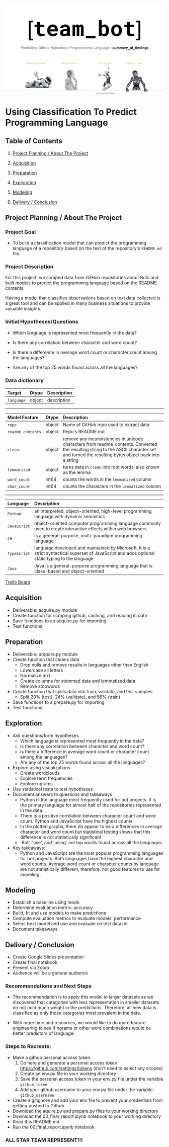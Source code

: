 ![Team Members: Alejandro Velasquez, Daniel Northcutt, Lori Ainslie, Stephanie Jones](header.jpg)

# Using Classification To Predict Programming Language
## Table of Contents

1. [Project Planning / About The Project](#project-planning--about-the-project)

2. [Acquisition](#acquisition)

3. [Preparation](#preparation)

4. [Exploration](#exploration)

5. [Modeling](#modeling)

6. [Delivery / Conclusion](#delivery--conclusion)

## Project Planning / About The Project

### Project Goal

* To build a classification model that can predict the programming language of a repository based on the text of the repository's `README.md` file.

### Project Description

For this project, we scraped data from GitHub repositories about Bots and built models to predict the programming language based on the README contents.

Having a model that classifies observations based on text data collected is a great tool and can be applied in many business situations to provide valuable insights.

### Initial Hypotheses/Questions

* Which language is represented most frequently in the data?

* Is there any correlation between character and word count?

* Is there a difference in average word count or character count among the languages?

* Are any of the top 25 words found across all the languages?

### Data dictionary

Target | Dtype | Description
:-- | :-- | :--
`language` | object | description

<hr>

Model Feature | Dtype | Description
:-- | :-- | :--
`repo` | object | Name of GitHub repo used to extract data
`readme_contents` | object | Repo's README.md 
`clean` | object | remove any inconsistencies in unicode characters from readme_contents. Converted the resulting string to the ASCII character set and turned the resulting bytes object back into a string 
`lemmatized` | object | turns data in `clean` into root words, also known as the lemma 
`word_count` | int64 | counts the words in the `lemmatized` column 
`char_count` | int64 | counts the characters in the `lemmatized` column 

<hr>

Language | Description
:-- | :--
`Python` |  an interpreted, object-oriented, high-level programming language with dynamic semantics
`JavaScript` | object-oriented computer programming language commonly used to create interactive effects within web browsers
`C#` |  is a general-purpose, multi-paradigm programming language
`TypeScript` | language developed and maintained by Microsoft. It is a strict syntactical superset of JavaScript and adds optional static typing to the language
`Java` | Java is a general-purpose programming language that is class-based and object-oriented

[Trello Board](https://trello.com/b/KFt1reNg/githublanguage-prediction)


## Acquisition

* Deliverable: acquire.py module
* Create function for scraping github, caching, and reading in data
* Save functions to an acquire.py for importing
* Test functions


## Preparation

* Deliverable: prepare.py module
* Create function that cleans data
  * Drop nulls and remove results in languages other than English
  * Lowercase all letters
  * Normalize text
  * Create columns for stemmed data and lemmatized data 
  * Remove stopwords
* Create function that splits data into train, validate, and test samples
  * Split 20% (test), 24% (validate), and 56% (train)
* Save functions to a prepare.py for importing
* Test functions

## Exploration

* Ask questions/form hypotheses
  * Which language is represented most frequently in the data?
  * Is there any correlation between character and word count?
  * Is there a difference in average word count or character count among the languages?
  * Are any of the top 25 words found across all the languages?
* Explore using visualizations
  * Create wordclouds
  * Explore term frequencies
  * Explore ngrams
* Use statistical tests to test hypotheses
* Document answers to questions and takeaways
  * Python is the language most frequently used for bot projects. It is the primary language for almost half of the repositories represented in the data.
  * There is a positive correlation between character count and word count. Python and JavaScript have the highest counts.
  * In the plotted graphs, there do appear to be a differences in average character and word count but statistical testing shows that this difference is not statistically significant
  * 'Bot', 'use', and 'using' are top words found across all the languages.
* Key takeaways:
  * Python and JavaScript are the most popular programming languages for bot projects. Both languages have the highest character and word counts. Average word count or character counts by language are not statistically different, therefore, not good features to use for modeling.

## Modeling

* Establish a baseline using mode
* Determine evaluation metric: accuracy
* Build, fit and use models to make predictions
* Compute evaluation metrics to evaluate models' performance
* Select best model and use and evaluate on test dataset
* Document takeaways

## Delivery / Conclusion

* Create Google Slides presentation
* Create final notebook
* Present via Zoom
* Audience will be a general audience

### Recommendations and Next Steps

* The recommendation is to apply this model to larger datasets as we discovered that categories with less representation in smaller datasets do not hold much weight in the predictions. Therefore, all new data is classified as only those categories most prevalent in the data.

* With more time and resources, we would like to do more feature engineering to see if ngrams or other word combinations would be better predictors of language.

### Steps to Recreate:

* Make a github personal access token.
  1. Go here and generate a personal access token https://github.com/settings/tokens (don't need to select any scopes)
  2. Create an env.py file in your working directory 
  3. Save the personal access token in your env.py file under the variable `github_token`
  4. Add your github username to your env.py file under the variable `github_username`
* Create a gitignore and add your env file to prevent your credentials from getting pushed to Github
* Download the aquire.py and prepare.py files to your working directory
* Download the 00_final_report.ipynb notebook to your working directory
* Read this README.md
* Run the 00_final_report.ipynb notebook

### ALL STAR TEAM REPRESENT!!!
